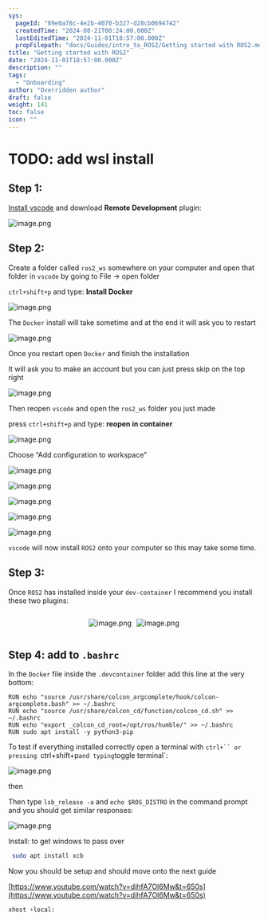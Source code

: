 ```yaml
---
sys:
  pageId: "89e0a78c-4e2b-4070-b327-d28cb0694742"
  createdTime: "2024-08-21T00:24:00.000Z"
  lastEditedTime: "2024-11-01T18:57:00.000Z"
  propFilepath: "docs/Guides/intro_to_ROS2/Getting started with ROS2.md"
title: "Getting started with ROS2"
date: "2024-11-01T18:57:00.000Z"
description: ""
tags:
  - "Onboarding"
author: "Overridden author"
draft: false
weight: 141
toc: false
icon: ""
---
```


# TODO: add wsl install

## Step 1:

[Install vscode](https://code.visualstudio.com/download) and download **Remote Development** plugin:

![image.png](https://prod-files-secure.s3.us-west-2.amazonaws.com/d518164a-d88e-44d1-a4ee-3adb3bd8bce0/efb52993-1881-4a40-b95e-6f020334f022/image.png?X-Amz-Algorithm=AWS4-HMAC-SHA256&X-Amz-Content-Sha256=UNSIGNED-PAYLOAD&X-Amz-Credential=ASIAZI2LB466XD6CPROH%2F20250209%2Fus-west-2%2Fs3%2Faws4_request&X-Amz-Date=20250209T131010Z&X-Amz-Expires=3600&X-Amz-Security-Token=IQoJb3JpZ2luX2VjEIn%2F%2F%2F%2F%2F%2F%2F%2F%2F%2FwEaCXVzLXdlc3QtMiJHMEUCIHJny0D39tauqr9IfYGz8O5O%2Fguttoaff68ez%2Bssy30XAiEAzJ0uzFf4ULnFjxP2x2qunxwezeM3OuyMbwVL0uwri%2FQqiAQIov%2F%2F%2F%2F%2F%2F%2F%2F%2F%2FARAAGgw2Mzc0MjMxODM4MDUiDNHAN7UOpuoGzTzcFCrcA%2Fa0eTfqXAsbTMCCbIkuzoOl48sX63lo%2FtgAIpgJT49YrpsuaCZW8eVwmv75w6wpUK04ynuHJV9HXTVGrQzkdl1HdnJpBhunM6LJKLMGI9QwNwatfyAO%2BGq3Q1jnZncLiY82TuG006GyFPSLb17CQC424Zy6b660GXCo5naw1CxEC%2Br0PD42%2BacwQXdz9AnqMfIUZaTBS368s7RMif37mxhLMSsfK7fsiPV1EESdGAsmGU700MmQV7gqmHES1QsRUmYUmEsFY3YrNvAqpZ%2Fu5vsd%2BgFPd8GCtc18iEuF23C%2Bw%2BV7GHLcjyCzFsUPodo5IYkNTQb24BbeZVGd%2BY894Ly8wJuVIfTO7vp%2B%2FMh2eRHSgNPsp5YWj8ARvwcPgyiN4%2Bo1ev%2Bg5cNe0dU4oZcWUYsR49vdgQuTHYznDpVuIUicLUTY13dAHQTAwwGD620nS7gKleTRkq1GWrEoModgR8Zk6ZbENYpvL%2Bv0myZ0kIZsQNi7VLmcEke0PePjJIogw5gq%2FTvhlIm06Z9FR%2FhNomNbH2ep0LlhVQeCqd0kYuVwp4E2JS3FvtsBQHy%2Fcwtr3COOWl6e%2BXqW75ov65HkQqSM%2FrzmgKdP1eaXFd70XRAvK3gDRHwKL%2BHTnfloMOrjob0GOqUBgpYnQIj8cqOXk9oqKT7HFFJ%2FKI0JfsqfeeobGKn0jpzVYdxdgzRQUj3iQVWaKXQo9RFwp4DujmFow3S3qGE9qXpWmLG%2BkightoQQRdBT9w0Kg4zuHzbeBNsb9ZkxqlBQy7%2FosXtDz2nU7dV1bVM%2B9hpKOmOiJEwxZgspJAyxD7n6ygxf54bqUTI56X8XFz7d08T3Q74N%2FImftrrHxiMQlSZFGY5u&X-Amz-Signature=0ad6962c0d662db374d5752cffdec0fc2f260d96a4cce21ed3d377c7c1d8b514&X-Amz-SignedHeaders=host&x-id=GetObject)

## Step 2:

Create a folder called `ros2_ws` somewhere on your computer and open that folder in `vscode` by going to File → open folder 

`ctrl+shift+p` and type: **Install Docker**

![image.png](https://prod-files-secure.s3.us-west-2.amazonaws.com/d518164a-d88e-44d1-a4ee-3adb3bd8bce0/2269dc0e-1cd5-47ff-bceb-c04ad9b2eab0/image.png?X-Amz-Algorithm=AWS4-HMAC-SHA256&X-Amz-Content-Sha256=UNSIGNED-PAYLOAD&X-Amz-Credential=ASIAZI2LB466XD6CPROH%2F20250209%2Fus-west-2%2Fs3%2Faws4_request&X-Amz-Date=20250209T131010Z&X-Amz-Expires=3600&X-Amz-Security-Token=IQoJb3JpZ2luX2VjEIn%2F%2F%2F%2F%2F%2F%2F%2F%2F%2FwEaCXVzLXdlc3QtMiJHMEUCIHJny0D39tauqr9IfYGz8O5O%2Fguttoaff68ez%2Bssy30XAiEAzJ0uzFf4ULnFjxP2x2qunxwezeM3OuyMbwVL0uwri%2FQqiAQIov%2F%2F%2F%2F%2F%2F%2F%2F%2F%2FARAAGgw2Mzc0MjMxODM4MDUiDNHAN7UOpuoGzTzcFCrcA%2Fa0eTfqXAsbTMCCbIkuzoOl48sX63lo%2FtgAIpgJT49YrpsuaCZW8eVwmv75w6wpUK04ynuHJV9HXTVGrQzkdl1HdnJpBhunM6LJKLMGI9QwNwatfyAO%2BGq3Q1jnZncLiY82TuG006GyFPSLb17CQC424Zy6b660GXCo5naw1CxEC%2Br0PD42%2BacwQXdz9AnqMfIUZaTBS368s7RMif37mxhLMSsfK7fsiPV1EESdGAsmGU700MmQV7gqmHES1QsRUmYUmEsFY3YrNvAqpZ%2Fu5vsd%2BgFPd8GCtc18iEuF23C%2Bw%2BV7GHLcjyCzFsUPodo5IYkNTQb24BbeZVGd%2BY894Ly8wJuVIfTO7vp%2B%2FMh2eRHSgNPsp5YWj8ARvwcPgyiN4%2Bo1ev%2Bg5cNe0dU4oZcWUYsR49vdgQuTHYznDpVuIUicLUTY13dAHQTAwwGD620nS7gKleTRkq1GWrEoModgR8Zk6ZbENYpvL%2Bv0myZ0kIZsQNi7VLmcEke0PePjJIogw5gq%2FTvhlIm06Z9FR%2FhNomNbH2ep0LlhVQeCqd0kYuVwp4E2JS3FvtsBQHy%2Fcwtr3COOWl6e%2BXqW75ov65HkQqSM%2FrzmgKdP1eaXFd70XRAvK3gDRHwKL%2BHTnfloMOrjob0GOqUBgpYnQIj8cqOXk9oqKT7HFFJ%2FKI0JfsqfeeobGKn0jpzVYdxdgzRQUj3iQVWaKXQo9RFwp4DujmFow3S3qGE9qXpWmLG%2BkightoQQRdBT9w0Kg4zuHzbeBNsb9ZkxqlBQy7%2FosXtDz2nU7dV1bVM%2B9hpKOmOiJEwxZgspJAyxD7n6ygxf54bqUTI56X8XFz7d08T3Q74N%2FImftrrHxiMQlSZFGY5u&X-Amz-Signature=419b972f2dc8fe9b6e461738d857e37b189fdcd83bd8835b739eb3332d4df955&X-Amz-SignedHeaders=host&x-id=GetObject)

The `Docker` install will take sometime and at the end it will ask you to restart

![image.png](https://prod-files-secure.s3.us-west-2.amazonaws.com/d518164a-d88e-44d1-a4ee-3adb3bd8bce0/ed233f78-be33-4b1f-b89c-9c346c0e961e/image.png?X-Amz-Algorithm=AWS4-HMAC-SHA256&X-Amz-Content-Sha256=UNSIGNED-PAYLOAD&X-Amz-Credential=ASIAZI2LB466XD6CPROH%2F20250209%2Fus-west-2%2Fs3%2Faws4_request&X-Amz-Date=20250209T131010Z&X-Amz-Expires=3600&X-Amz-Security-Token=IQoJb3JpZ2luX2VjEIn%2F%2F%2F%2F%2F%2F%2F%2F%2F%2FwEaCXVzLXdlc3QtMiJHMEUCIHJny0D39tauqr9IfYGz8O5O%2Fguttoaff68ez%2Bssy30XAiEAzJ0uzFf4ULnFjxP2x2qunxwezeM3OuyMbwVL0uwri%2FQqiAQIov%2F%2F%2F%2F%2F%2F%2F%2F%2F%2FARAAGgw2Mzc0MjMxODM4MDUiDNHAN7UOpuoGzTzcFCrcA%2Fa0eTfqXAsbTMCCbIkuzoOl48sX63lo%2FtgAIpgJT49YrpsuaCZW8eVwmv75w6wpUK04ynuHJV9HXTVGrQzkdl1HdnJpBhunM6LJKLMGI9QwNwatfyAO%2BGq3Q1jnZncLiY82TuG006GyFPSLb17CQC424Zy6b660GXCo5naw1CxEC%2Br0PD42%2BacwQXdz9AnqMfIUZaTBS368s7RMif37mxhLMSsfK7fsiPV1EESdGAsmGU700MmQV7gqmHES1QsRUmYUmEsFY3YrNvAqpZ%2Fu5vsd%2BgFPd8GCtc18iEuF23C%2Bw%2BV7GHLcjyCzFsUPodo5IYkNTQb24BbeZVGd%2BY894Ly8wJuVIfTO7vp%2B%2FMh2eRHSgNPsp5YWj8ARvwcPgyiN4%2Bo1ev%2Bg5cNe0dU4oZcWUYsR49vdgQuTHYznDpVuIUicLUTY13dAHQTAwwGD620nS7gKleTRkq1GWrEoModgR8Zk6ZbENYpvL%2Bv0myZ0kIZsQNi7VLmcEke0PePjJIogw5gq%2FTvhlIm06Z9FR%2FhNomNbH2ep0LlhVQeCqd0kYuVwp4E2JS3FvtsBQHy%2Fcwtr3COOWl6e%2BXqW75ov65HkQqSM%2FrzmgKdP1eaXFd70XRAvK3gDRHwKL%2BHTnfloMOrjob0GOqUBgpYnQIj8cqOXk9oqKT7HFFJ%2FKI0JfsqfeeobGKn0jpzVYdxdgzRQUj3iQVWaKXQo9RFwp4DujmFow3S3qGE9qXpWmLG%2BkightoQQRdBT9w0Kg4zuHzbeBNsb9ZkxqlBQy7%2FosXtDz2nU7dV1bVM%2B9hpKOmOiJEwxZgspJAyxD7n6ygxf54bqUTI56X8XFz7d08T3Q74N%2FImftrrHxiMQlSZFGY5u&X-Amz-Signature=e5bd658471a923e950e858cf8f7a39230e11ba83266d67174c3bdff2277607e9&X-Amz-SignedHeaders=host&x-id=GetObject)

Once you restart open `Docker` and finish the installation

It will ask you to make an account but you can just press skip on the top right

![image.png](https://prod-files-secure.s3.us-west-2.amazonaws.com/d518164a-d88e-44d1-a4ee-3adb3bd8bce0/21010ad9-1659-4fd9-9f59-9932a09b2a3d/image.png?X-Amz-Algorithm=AWS4-HMAC-SHA256&X-Amz-Content-Sha256=UNSIGNED-PAYLOAD&X-Amz-Credential=ASIAZI2LB466XD6CPROH%2F20250209%2Fus-west-2%2Fs3%2Faws4_request&X-Amz-Date=20250209T131010Z&X-Amz-Expires=3600&X-Amz-Security-Token=IQoJb3JpZ2luX2VjEIn%2F%2F%2F%2F%2F%2F%2F%2F%2F%2FwEaCXVzLXdlc3QtMiJHMEUCIHJny0D39tauqr9IfYGz8O5O%2Fguttoaff68ez%2Bssy30XAiEAzJ0uzFf4ULnFjxP2x2qunxwezeM3OuyMbwVL0uwri%2FQqiAQIov%2F%2F%2F%2F%2F%2F%2F%2F%2F%2FARAAGgw2Mzc0MjMxODM4MDUiDNHAN7UOpuoGzTzcFCrcA%2Fa0eTfqXAsbTMCCbIkuzoOl48sX63lo%2FtgAIpgJT49YrpsuaCZW8eVwmv75w6wpUK04ynuHJV9HXTVGrQzkdl1HdnJpBhunM6LJKLMGI9QwNwatfyAO%2BGq3Q1jnZncLiY82TuG006GyFPSLb17CQC424Zy6b660GXCo5naw1CxEC%2Br0PD42%2BacwQXdz9AnqMfIUZaTBS368s7RMif37mxhLMSsfK7fsiPV1EESdGAsmGU700MmQV7gqmHES1QsRUmYUmEsFY3YrNvAqpZ%2Fu5vsd%2BgFPd8GCtc18iEuF23C%2Bw%2BV7GHLcjyCzFsUPodo5IYkNTQb24BbeZVGd%2BY894Ly8wJuVIfTO7vp%2B%2FMh2eRHSgNPsp5YWj8ARvwcPgyiN4%2Bo1ev%2Bg5cNe0dU4oZcWUYsR49vdgQuTHYznDpVuIUicLUTY13dAHQTAwwGD620nS7gKleTRkq1GWrEoModgR8Zk6ZbENYpvL%2Bv0myZ0kIZsQNi7VLmcEke0PePjJIogw5gq%2FTvhlIm06Z9FR%2FhNomNbH2ep0LlhVQeCqd0kYuVwp4E2JS3FvtsBQHy%2Fcwtr3COOWl6e%2BXqW75ov65HkQqSM%2FrzmgKdP1eaXFd70XRAvK3gDRHwKL%2BHTnfloMOrjob0GOqUBgpYnQIj8cqOXk9oqKT7HFFJ%2FKI0JfsqfeeobGKn0jpzVYdxdgzRQUj3iQVWaKXQo9RFwp4DujmFow3S3qGE9qXpWmLG%2BkightoQQRdBT9w0Kg4zuHzbeBNsb9ZkxqlBQy7%2FosXtDz2nU7dV1bVM%2B9hpKOmOiJEwxZgspJAyxD7n6ygxf54bqUTI56X8XFz7d08T3Q74N%2FImftrrHxiMQlSZFGY5u&X-Amz-Signature=3bbc6e5f9b9109758a9653c5b27a28a8b9308484f0b407cb538070e95c191787&X-Amz-SignedHeaders=host&x-id=GetObject)

Then reopen `vscode` and open the `ros2_ws` folder you just made

press `ctrl+shift+p` and type: **reopen in container**

![image.png](https://prod-files-secure.s3.us-west-2.amazonaws.com/d518164a-d88e-44d1-a4ee-3adb3bd8bce0/4e93b8c2-41ad-488c-8095-c74205196118/image.png?X-Amz-Algorithm=AWS4-HMAC-SHA256&X-Amz-Content-Sha256=UNSIGNED-PAYLOAD&X-Amz-Credential=ASIAZI2LB466XD6CPROH%2F20250209%2Fus-west-2%2Fs3%2Faws4_request&X-Amz-Date=20250209T131010Z&X-Amz-Expires=3600&X-Amz-Security-Token=IQoJb3JpZ2luX2VjEIn%2F%2F%2F%2F%2F%2F%2F%2F%2F%2FwEaCXVzLXdlc3QtMiJHMEUCIHJny0D39tauqr9IfYGz8O5O%2Fguttoaff68ez%2Bssy30XAiEAzJ0uzFf4ULnFjxP2x2qunxwezeM3OuyMbwVL0uwri%2FQqiAQIov%2F%2F%2F%2F%2F%2F%2F%2F%2F%2FARAAGgw2Mzc0MjMxODM4MDUiDNHAN7UOpuoGzTzcFCrcA%2Fa0eTfqXAsbTMCCbIkuzoOl48sX63lo%2FtgAIpgJT49YrpsuaCZW8eVwmv75w6wpUK04ynuHJV9HXTVGrQzkdl1HdnJpBhunM6LJKLMGI9QwNwatfyAO%2BGq3Q1jnZncLiY82TuG006GyFPSLb17CQC424Zy6b660GXCo5naw1CxEC%2Br0PD42%2BacwQXdz9AnqMfIUZaTBS368s7RMif37mxhLMSsfK7fsiPV1EESdGAsmGU700MmQV7gqmHES1QsRUmYUmEsFY3YrNvAqpZ%2Fu5vsd%2BgFPd8GCtc18iEuF23C%2Bw%2BV7GHLcjyCzFsUPodo5IYkNTQb24BbeZVGd%2BY894Ly8wJuVIfTO7vp%2B%2FMh2eRHSgNPsp5YWj8ARvwcPgyiN4%2Bo1ev%2Bg5cNe0dU4oZcWUYsR49vdgQuTHYznDpVuIUicLUTY13dAHQTAwwGD620nS7gKleTRkq1GWrEoModgR8Zk6ZbENYpvL%2Bv0myZ0kIZsQNi7VLmcEke0PePjJIogw5gq%2FTvhlIm06Z9FR%2FhNomNbH2ep0LlhVQeCqd0kYuVwp4E2JS3FvtsBQHy%2Fcwtr3COOWl6e%2BXqW75ov65HkQqSM%2FrzmgKdP1eaXFd70XRAvK3gDRHwKL%2BHTnfloMOrjob0GOqUBgpYnQIj8cqOXk9oqKT7HFFJ%2FKI0JfsqfeeobGKn0jpzVYdxdgzRQUj3iQVWaKXQo9RFwp4DujmFow3S3qGE9qXpWmLG%2BkightoQQRdBT9w0Kg4zuHzbeBNsb9ZkxqlBQy7%2FosXtDz2nU7dV1bVM%2B9hpKOmOiJEwxZgspJAyxD7n6ygxf54bqUTI56X8XFz7d08T3Q74N%2FImftrrHxiMQlSZFGY5u&X-Amz-Signature=00dcc3260e551a01c0bd6fda16dc0313e63e36f5cfa8d36d923cbb0e136b12cf&X-Amz-SignedHeaders=host&x-id=GetObject)

Choose “Add configuration to workspace”

![image.png](https://prod-files-secure.s3.us-west-2.amazonaws.com/d518164a-d88e-44d1-a4ee-3adb3bd8bce0/9560b282-5060-4989-ba37-97e7b2c22476/image.png?X-Amz-Algorithm=AWS4-HMAC-SHA256&X-Amz-Content-Sha256=UNSIGNED-PAYLOAD&X-Amz-Credential=ASIAZI2LB466XD6CPROH%2F20250209%2Fus-west-2%2Fs3%2Faws4_request&X-Amz-Date=20250209T131010Z&X-Amz-Expires=3600&X-Amz-Security-Token=IQoJb3JpZ2luX2VjEIn%2F%2F%2F%2F%2F%2F%2F%2F%2F%2FwEaCXVzLXdlc3QtMiJHMEUCIHJny0D39tauqr9IfYGz8O5O%2Fguttoaff68ez%2Bssy30XAiEAzJ0uzFf4ULnFjxP2x2qunxwezeM3OuyMbwVL0uwri%2FQqiAQIov%2F%2F%2F%2F%2F%2F%2F%2F%2F%2FARAAGgw2Mzc0MjMxODM4MDUiDNHAN7UOpuoGzTzcFCrcA%2Fa0eTfqXAsbTMCCbIkuzoOl48sX63lo%2FtgAIpgJT49YrpsuaCZW8eVwmv75w6wpUK04ynuHJV9HXTVGrQzkdl1HdnJpBhunM6LJKLMGI9QwNwatfyAO%2BGq3Q1jnZncLiY82TuG006GyFPSLb17CQC424Zy6b660GXCo5naw1CxEC%2Br0PD42%2BacwQXdz9AnqMfIUZaTBS368s7RMif37mxhLMSsfK7fsiPV1EESdGAsmGU700MmQV7gqmHES1QsRUmYUmEsFY3YrNvAqpZ%2Fu5vsd%2BgFPd8GCtc18iEuF23C%2Bw%2BV7GHLcjyCzFsUPodo5IYkNTQb24BbeZVGd%2BY894Ly8wJuVIfTO7vp%2B%2FMh2eRHSgNPsp5YWj8ARvwcPgyiN4%2Bo1ev%2Bg5cNe0dU4oZcWUYsR49vdgQuTHYznDpVuIUicLUTY13dAHQTAwwGD620nS7gKleTRkq1GWrEoModgR8Zk6ZbENYpvL%2Bv0myZ0kIZsQNi7VLmcEke0PePjJIogw5gq%2FTvhlIm06Z9FR%2FhNomNbH2ep0LlhVQeCqd0kYuVwp4E2JS3FvtsBQHy%2Fcwtr3COOWl6e%2BXqW75ov65HkQqSM%2FrzmgKdP1eaXFd70XRAvK3gDRHwKL%2BHTnfloMOrjob0GOqUBgpYnQIj8cqOXk9oqKT7HFFJ%2FKI0JfsqfeeobGKn0jpzVYdxdgzRQUj3iQVWaKXQo9RFwp4DujmFow3S3qGE9qXpWmLG%2BkightoQQRdBT9w0Kg4zuHzbeBNsb9ZkxqlBQy7%2FosXtDz2nU7dV1bVM%2B9hpKOmOiJEwxZgspJAyxD7n6ygxf54bqUTI56X8XFz7d08T3Q74N%2FImftrrHxiMQlSZFGY5u&X-Amz-Signature=6b33b374013450c4e3b871e315eae3a8d8f75b6523830aaacb70d499055ce2d2&X-Amz-SignedHeaders=host&x-id=GetObject)

![image.png](https://prod-files-secure.s3.us-west-2.amazonaws.com/d518164a-d88e-44d1-a4ee-3adb3bd8bce0/2ee63f81-886b-48e8-a553-dc6e5eac99e4/image.png?X-Amz-Algorithm=AWS4-HMAC-SHA256&X-Amz-Content-Sha256=UNSIGNED-PAYLOAD&X-Amz-Credential=ASIAZI2LB466XD6CPROH%2F20250209%2Fus-west-2%2Fs3%2Faws4_request&X-Amz-Date=20250209T131010Z&X-Amz-Expires=3600&X-Amz-Security-Token=IQoJb3JpZ2luX2VjEIn%2F%2F%2F%2F%2F%2F%2F%2F%2F%2FwEaCXVzLXdlc3QtMiJHMEUCIHJny0D39tauqr9IfYGz8O5O%2Fguttoaff68ez%2Bssy30XAiEAzJ0uzFf4ULnFjxP2x2qunxwezeM3OuyMbwVL0uwri%2FQqiAQIov%2F%2F%2F%2F%2F%2F%2F%2F%2F%2FARAAGgw2Mzc0MjMxODM4MDUiDNHAN7UOpuoGzTzcFCrcA%2Fa0eTfqXAsbTMCCbIkuzoOl48sX63lo%2FtgAIpgJT49YrpsuaCZW8eVwmv75w6wpUK04ynuHJV9HXTVGrQzkdl1HdnJpBhunM6LJKLMGI9QwNwatfyAO%2BGq3Q1jnZncLiY82TuG006GyFPSLb17CQC424Zy6b660GXCo5naw1CxEC%2Br0PD42%2BacwQXdz9AnqMfIUZaTBS368s7RMif37mxhLMSsfK7fsiPV1EESdGAsmGU700MmQV7gqmHES1QsRUmYUmEsFY3YrNvAqpZ%2Fu5vsd%2BgFPd8GCtc18iEuF23C%2Bw%2BV7GHLcjyCzFsUPodo5IYkNTQb24BbeZVGd%2BY894Ly8wJuVIfTO7vp%2B%2FMh2eRHSgNPsp5YWj8ARvwcPgyiN4%2Bo1ev%2Bg5cNe0dU4oZcWUYsR49vdgQuTHYznDpVuIUicLUTY13dAHQTAwwGD620nS7gKleTRkq1GWrEoModgR8Zk6ZbENYpvL%2Bv0myZ0kIZsQNi7VLmcEke0PePjJIogw5gq%2FTvhlIm06Z9FR%2FhNomNbH2ep0LlhVQeCqd0kYuVwp4E2JS3FvtsBQHy%2Fcwtr3COOWl6e%2BXqW75ov65HkQqSM%2FrzmgKdP1eaXFd70XRAvK3gDRHwKL%2BHTnfloMOrjob0GOqUBgpYnQIj8cqOXk9oqKT7HFFJ%2FKI0JfsqfeeobGKn0jpzVYdxdgzRQUj3iQVWaKXQo9RFwp4DujmFow3S3qGE9qXpWmLG%2BkightoQQRdBT9w0Kg4zuHzbeBNsb9ZkxqlBQy7%2FosXtDz2nU7dV1bVM%2B9hpKOmOiJEwxZgspJAyxD7n6ygxf54bqUTI56X8XFz7d08T3Q74N%2FImftrrHxiMQlSZFGY5u&X-Amz-Signature=a2eb3845a24f16621cfcccca07e59ca0ad09c3f524e09ee6d2402af1dafd0171&X-Amz-SignedHeaders=host&x-id=GetObject)

![image.png](https://prod-files-secure.s3.us-west-2.amazonaws.com/d518164a-d88e-44d1-a4ee-3adb3bd8bce0/ae1580b2-b048-407e-aed9-b584224a7a04/image.png?X-Amz-Algorithm=AWS4-HMAC-SHA256&X-Amz-Content-Sha256=UNSIGNED-PAYLOAD&X-Amz-Credential=ASIAZI2LB466XD6CPROH%2F20250209%2Fus-west-2%2Fs3%2Faws4_request&X-Amz-Date=20250209T131010Z&X-Amz-Expires=3600&X-Amz-Security-Token=IQoJb3JpZ2luX2VjEIn%2F%2F%2F%2F%2F%2F%2F%2F%2F%2FwEaCXVzLXdlc3QtMiJHMEUCIHJny0D39tauqr9IfYGz8O5O%2Fguttoaff68ez%2Bssy30XAiEAzJ0uzFf4ULnFjxP2x2qunxwezeM3OuyMbwVL0uwri%2FQqiAQIov%2F%2F%2F%2F%2F%2F%2F%2F%2F%2FARAAGgw2Mzc0MjMxODM4MDUiDNHAN7UOpuoGzTzcFCrcA%2Fa0eTfqXAsbTMCCbIkuzoOl48sX63lo%2FtgAIpgJT49YrpsuaCZW8eVwmv75w6wpUK04ynuHJV9HXTVGrQzkdl1HdnJpBhunM6LJKLMGI9QwNwatfyAO%2BGq3Q1jnZncLiY82TuG006GyFPSLb17CQC424Zy6b660GXCo5naw1CxEC%2Br0PD42%2BacwQXdz9AnqMfIUZaTBS368s7RMif37mxhLMSsfK7fsiPV1EESdGAsmGU700MmQV7gqmHES1QsRUmYUmEsFY3YrNvAqpZ%2Fu5vsd%2BgFPd8GCtc18iEuF23C%2Bw%2BV7GHLcjyCzFsUPodo5IYkNTQb24BbeZVGd%2BY894Ly8wJuVIfTO7vp%2B%2FMh2eRHSgNPsp5YWj8ARvwcPgyiN4%2Bo1ev%2Bg5cNe0dU4oZcWUYsR49vdgQuTHYznDpVuIUicLUTY13dAHQTAwwGD620nS7gKleTRkq1GWrEoModgR8Zk6ZbENYpvL%2Bv0myZ0kIZsQNi7VLmcEke0PePjJIogw5gq%2FTvhlIm06Z9FR%2FhNomNbH2ep0LlhVQeCqd0kYuVwp4E2JS3FvtsBQHy%2Fcwtr3COOWl6e%2BXqW75ov65HkQqSM%2FrzmgKdP1eaXFd70XRAvK3gDRHwKL%2BHTnfloMOrjob0GOqUBgpYnQIj8cqOXk9oqKT7HFFJ%2FKI0JfsqfeeobGKn0jpzVYdxdgzRQUj3iQVWaKXQo9RFwp4DujmFow3S3qGE9qXpWmLG%2BkightoQQRdBT9w0Kg4zuHzbeBNsb9ZkxqlBQy7%2FosXtDz2nU7dV1bVM%2B9hpKOmOiJEwxZgspJAyxD7n6ygxf54bqUTI56X8XFz7d08T3Q74N%2FImftrrHxiMQlSZFGY5u&X-Amz-Signature=cc6e7f8efc1f345b795095977e77b5274ba5bf8e1f187d1cd6c5ac73f00167a3&X-Amz-SignedHeaders=host&x-id=GetObject)

![image.png](https://prod-files-secure.s3.us-west-2.amazonaws.com/d518164a-d88e-44d1-a4ee-3adb3bd8bce0/53255b28-f75e-430f-b9e3-c0ac8577e42b/image.png?X-Amz-Algorithm=AWS4-HMAC-SHA256&X-Amz-Content-Sha256=UNSIGNED-PAYLOAD&X-Amz-Credential=ASIAZI2LB466XD6CPROH%2F20250209%2Fus-west-2%2Fs3%2Faws4_request&X-Amz-Date=20250209T131010Z&X-Amz-Expires=3600&X-Amz-Security-Token=IQoJb3JpZ2luX2VjEIn%2F%2F%2F%2F%2F%2F%2F%2F%2F%2FwEaCXVzLXdlc3QtMiJHMEUCIHJny0D39tauqr9IfYGz8O5O%2Fguttoaff68ez%2Bssy30XAiEAzJ0uzFf4ULnFjxP2x2qunxwezeM3OuyMbwVL0uwri%2FQqiAQIov%2F%2F%2F%2F%2F%2F%2F%2F%2F%2FARAAGgw2Mzc0MjMxODM4MDUiDNHAN7UOpuoGzTzcFCrcA%2Fa0eTfqXAsbTMCCbIkuzoOl48sX63lo%2FtgAIpgJT49YrpsuaCZW8eVwmv75w6wpUK04ynuHJV9HXTVGrQzkdl1HdnJpBhunM6LJKLMGI9QwNwatfyAO%2BGq3Q1jnZncLiY82TuG006GyFPSLb17CQC424Zy6b660GXCo5naw1CxEC%2Br0PD42%2BacwQXdz9AnqMfIUZaTBS368s7RMif37mxhLMSsfK7fsiPV1EESdGAsmGU700MmQV7gqmHES1QsRUmYUmEsFY3YrNvAqpZ%2Fu5vsd%2BgFPd8GCtc18iEuF23C%2Bw%2BV7GHLcjyCzFsUPodo5IYkNTQb24BbeZVGd%2BY894Ly8wJuVIfTO7vp%2B%2FMh2eRHSgNPsp5YWj8ARvwcPgyiN4%2Bo1ev%2Bg5cNe0dU4oZcWUYsR49vdgQuTHYznDpVuIUicLUTY13dAHQTAwwGD620nS7gKleTRkq1GWrEoModgR8Zk6ZbENYpvL%2Bv0myZ0kIZsQNi7VLmcEke0PePjJIogw5gq%2FTvhlIm06Z9FR%2FhNomNbH2ep0LlhVQeCqd0kYuVwp4E2JS3FvtsBQHy%2Fcwtr3COOWl6e%2BXqW75ov65HkQqSM%2FrzmgKdP1eaXFd70XRAvK3gDRHwKL%2BHTnfloMOrjob0GOqUBgpYnQIj8cqOXk9oqKT7HFFJ%2FKI0JfsqfeeobGKn0jpzVYdxdgzRQUj3iQVWaKXQo9RFwp4DujmFow3S3qGE9qXpWmLG%2BkightoQQRdBT9w0Kg4zuHzbeBNsb9ZkxqlBQy7%2FosXtDz2nU7dV1bVM%2B9hpKOmOiJEwxZgspJAyxD7n6ygxf54bqUTI56X8XFz7d08T3Q74N%2FImftrrHxiMQlSZFGY5u&X-Amz-Signature=a50f0f86507708de987449da9186e8952b322455c97d0ebc33c2549e47357521&X-Amz-SignedHeaders=host&x-id=GetObject)

![image.png](https://prod-files-secure.s3.us-west-2.amazonaws.com/d518164a-d88e-44d1-a4ee-3adb3bd8bce0/7c562767-5af9-4ffb-97d1-327bcdf4ee00/image.png?X-Amz-Algorithm=AWS4-HMAC-SHA256&X-Amz-Content-Sha256=UNSIGNED-PAYLOAD&X-Amz-Credential=ASIAZI2LB466XD6CPROH%2F20250209%2Fus-west-2%2Fs3%2Faws4_request&X-Amz-Date=20250209T131010Z&X-Amz-Expires=3600&X-Amz-Security-Token=IQoJb3JpZ2luX2VjEIn%2F%2F%2F%2F%2F%2F%2F%2F%2F%2FwEaCXVzLXdlc3QtMiJHMEUCIHJny0D39tauqr9IfYGz8O5O%2Fguttoaff68ez%2Bssy30XAiEAzJ0uzFf4ULnFjxP2x2qunxwezeM3OuyMbwVL0uwri%2FQqiAQIov%2F%2F%2F%2F%2F%2F%2F%2F%2F%2FARAAGgw2Mzc0MjMxODM4MDUiDNHAN7UOpuoGzTzcFCrcA%2Fa0eTfqXAsbTMCCbIkuzoOl48sX63lo%2FtgAIpgJT49YrpsuaCZW8eVwmv75w6wpUK04ynuHJV9HXTVGrQzkdl1HdnJpBhunM6LJKLMGI9QwNwatfyAO%2BGq3Q1jnZncLiY82TuG006GyFPSLb17CQC424Zy6b660GXCo5naw1CxEC%2Br0PD42%2BacwQXdz9AnqMfIUZaTBS368s7RMif37mxhLMSsfK7fsiPV1EESdGAsmGU700MmQV7gqmHES1QsRUmYUmEsFY3YrNvAqpZ%2Fu5vsd%2BgFPd8GCtc18iEuF23C%2Bw%2BV7GHLcjyCzFsUPodo5IYkNTQb24BbeZVGd%2BY894Ly8wJuVIfTO7vp%2B%2FMh2eRHSgNPsp5YWj8ARvwcPgyiN4%2Bo1ev%2Bg5cNe0dU4oZcWUYsR49vdgQuTHYznDpVuIUicLUTY13dAHQTAwwGD620nS7gKleTRkq1GWrEoModgR8Zk6ZbENYpvL%2Bv0myZ0kIZsQNi7VLmcEke0PePjJIogw5gq%2FTvhlIm06Z9FR%2FhNomNbH2ep0LlhVQeCqd0kYuVwp4E2JS3FvtsBQHy%2Fcwtr3COOWl6e%2BXqW75ov65HkQqSM%2FrzmgKdP1eaXFd70XRAvK3gDRHwKL%2BHTnfloMOrjob0GOqUBgpYnQIj8cqOXk9oqKT7HFFJ%2FKI0JfsqfeeobGKn0jpzVYdxdgzRQUj3iQVWaKXQo9RFwp4DujmFow3S3qGE9qXpWmLG%2BkightoQQRdBT9w0Kg4zuHzbeBNsb9ZkxqlBQy7%2FosXtDz2nU7dV1bVM%2B9hpKOmOiJEwxZgspJAyxD7n6ygxf54bqUTI56X8XFz7d08T3Q74N%2FImftrrHxiMQlSZFGY5u&X-Amz-Signature=5bb9f7a211cb9a8450b2add5fead24d586204cb7040d6ca31d37e14db797bb1f&X-Amz-SignedHeaders=host&x-id=GetObject)

`vscode` will now install `ROS2` onto your computer so this may take some time.

## Step 3:

Once `ROS2` has installed inside your `dev-container` I recommend you install these two plugins:

<div style="display: flex;flex-direction: row; column-gap:10px; max-width: 630px;justify-content: center;">
<div>

![image.png](https://prod-files-secure.s3.us-west-2.amazonaws.com/d518164a-d88e-44d1-a4ee-3adb3bd8bce0/3fc3d550-5a54-4ba1-ba6b-faa01cdb7369/image.png?X-Amz-Algorithm=AWS4-HMAC-SHA256&X-Amz-Content-Sha256=UNSIGNED-PAYLOAD&X-Amz-Credential=ASIAZI2LB466XLC3Z4VQ%2F20250209%2Fus-west-2%2Fs3%2Faws4_request&X-Amz-Date=20250209T131012Z&X-Amz-Expires=3600&X-Amz-Security-Token=IQoJb3JpZ2luX2VjEIn%2F%2F%2F%2F%2F%2F%2F%2F%2F%2FwEaCXVzLXdlc3QtMiJGMEQCIHA3uxGHJSnTqOZW5t6p%2FhtJpqo0%2BP2p1RXGgsK0hc2XAiAoC8cC%2Blq67Exh31W%2F5MPRA%2F%2FJqf1BIaUirMq6v%2By0cyqIBAii%2F%2F%2F%2F%2F%2F%2F%2F%2F%2F8BEAAaDDYzNzQyMzE4MzgwNSIMIuUlqlX05XK2ZKrFKtwDPwnFW65fuH2lXTbqK5YdJVHxHcNh0NW%2FN%2BJoSPXoAtIxKp%2F%2BS%2BG5mDjoKPpKdxjvb%2FxEK912giVAGFh7X2t4U9vXyz5QcBCOcEkTXgcVf2%2BWtM8zzLUvMP54bQxGlPV0QDOQTX5dISIsf0Qo%2FzM6cMgEpM1we9kTuxeFLFIPPgSBsDHWhErEyuHm%2FWmjOG6EIMNPyEJj9wLZ%2B37KquD5DsuwDJ%2BveAOLN93ubYrvtonRafShxNY4BJHQvCH2niev4q93EWvxmb%2B9W0zvpDKyiqWNYxtTRIaRAwE2hL%2FOnLakuIY%2FsIaM%2BQ1Gfh5sE7kjp8h38woxmCUOHPaU6NPCikg1WloP1ZPe1p0nD91pTp3H6E87sTyGW1xQoPIv%2FZ5D6C1hg8O0nVonh1RJLERPtvDrrMuoniMCak8O8Oz0fs%2B9xN5vuB2YFYtU00D6%2BXMfJO7H7q3sm9GH0wzADRpRu0zk%2FVuuOwDLMw%2FmRfhaVLuTKUrqAP84kSJEvKydmpI870Go3nRNcw8vqWSKC%2BGv5t%2BerOjpjXuUJqxB2i8170t9CMwAjDJMs7SAz2YjVucUr3kXLZ7jcQdgPGFWszzTINMB9AJunoUwObRgRW7pTj%2BTNPbDK7Dd8vgdnz8w6OOhvQY6pgEszy4Fc42M0iWLvY4m2tsGWI8cpbn87YOB7tUMv18uaFcRFdnlEmTHdVslVvI9cbmtGKjrzs1YaoJ0xk2GwV%2Bwa09Sl5JXMQhpR7M04lDOIygCsYZc6L2ylbuOMNDOwjZsrlqp3lhSZRMps3XGhxjzkRNLDBvVX9hbqVp676WcJ04VBCbOOoEbHMNTGF76VHtSW1ecZnYvhVmaWi%2B7mFr9PySvtUh2&X-Amz-Signature=3d352bed1b82a2c526f6b3da6b391c13723f502894216c1243c9e898c57fb8bd&X-Amz-SignedHeaders=host&x-id=GetObject)

</div>
<div>

![image.png](https://prod-files-secure.s3.us-west-2.amazonaws.com/d518164a-d88e-44d1-a4ee-3adb3bd8bce0/d994cc66-13c2-4093-a5a3-f84cf4601a82/image.png?X-Amz-Algorithm=AWS4-HMAC-SHA256&X-Amz-Content-Sha256=UNSIGNED-PAYLOAD&X-Amz-Credential=ASIAZI2LB466T3HHXUOC%2F20250209%2Fus-west-2%2Fs3%2Faws4_request&X-Amz-Date=20250209T131012Z&X-Amz-Expires=3600&X-Amz-Security-Token=IQoJb3JpZ2luX2VjEIn%2F%2F%2F%2F%2F%2F%2F%2F%2F%2FwEaCXVzLXdlc3QtMiJGMEQCIH3C5v1syjwJN601q4gp5U5g4fjfSr%2Bf9cs0%2FR6QWC8jAiBeWYimCEm7ixJvCTkQVzG1m5w13vytbO43oQzVM%2B8jMSqIBAii%2F%2F%2F%2F%2F%2F%2F%2F%2F%2F8BEAAaDDYzNzQyMzE4MzgwNSIM6XwgIGY3WP%2BW7fkYKtwDfz%2FoMwwR9MYhsv6zEOwqrxhEMIYdcSGrI5FB%2FNfTVB7PnDF4BRdFEDPsVlJ32zavf4MJ0%2FtMkPt0g%2BYBxQ7wjc%2FaSmqER%2FrIw2DU1mSVT7zL3Jy1k%2BcIc6edSkeNA4nxp2IUBrAV%2FIjnBp0k65DLh2%2F7wpVcyR3ug1nh3oSQPjMSEEcPDiyfqX1%2F3zsYcu5ggmLzQFNrMChNoLOt1qTbpxI3yrzM24TpNfQXmk9M%2F4mDJYPQR2x415vJA6IwvyoefQ7vBziWUi6FZRWmE7pgZIhL1JSXpMAt6qKBfYP1xZsfW7bt6SwH%2F35EwVb21BVLuGa3iukhU0MS1iXNx8JFypjRiWEk6g%2BXAJo%2F9EhZKjrKLwGSrHLkoRAVhMLx5Vdv7jwlvUxfLPcHS%2FsPYAtMjbFypDbKNqKqHTJKC6HprlH6%2F%2Bb6EBhBAwZTlBcMiPiexVCotrG4n7I8HIJqpIafi5M0S9HZlR1pO%2FpeO5lz5UvrhQvOgk8NDJ8iDIW6AbNnFgMo8HpUuRgV9Hx3uZVacZBTFnAvu%2Bi29Y68jI4WBP0Jvh6Q86kAoerHVHGCMe9uBQ0yG296pdXfHk%2F7%2FMaspHCZfFW0ewD5zF0obR%2FauW9Ska169JcASp1RjAAw5OOhvQY6pgGhfDZOJGc2QxjEkiZPTQ375DzB2JRE0BH9i%2BFCvBuCCpf7r%2BYjXrRO5Ea65Bt9MBJRO0KQrx44Cb9ldgz7OQZ7tlaI21S9JwJeoVAoutwKL8obmcrP80SRb5ghqiSON%2FjK5f7ym0UJWdsFpW%2BqZcfnaVG8B0Pgal24eGRl6raljy6ufHyhW9xsyH5CDxthHWooUpKNpqrbffwySi7Lyjfqcp92lIjm&X-Amz-Signature=b975611d3a62f552367be8946925ddf4fe75c285f01e1556292eeb5edbf83d31&X-Amz-SignedHeaders=host&x-id=GetObject)

</div>
</div>

## Step 4: add to `.bashrc`

In the `Docker` file inside the `.devcontainer` folder add this line at the very bottom: 

```docker
RUN echo "source /usr/share/colcon_argcomplete/hook/colcon-argcomplete.bash" >> ~/.bashrc
RUN echo "source /usr/share/colcon_cd/function/colcon_cd.sh" >> ~/.bashrc
RUN echo "export _colcon_cd_root=/opt/ros/humble/" >> ~/.bashrc
RUN sudo apt install -y python3-pip 
```

To test if everything installed correctly open a terminal with `ctrl+`` or pressing `ctrl+shift+p` and typing `toggle terminal`:

![image.png](https://prod-files-secure.s3.us-west-2.amazonaws.com/d518164a-d88e-44d1-a4ee-3adb3bd8bce0/6a4943d8-b04e-4c02-9a58-775f3384d1a5/image.png?X-Amz-Algorithm=AWS4-HMAC-SHA256&X-Amz-Content-Sha256=UNSIGNED-PAYLOAD&X-Amz-Credential=ASIAZI2LB466XD6CPROH%2F20250209%2Fus-west-2%2Fs3%2Faws4_request&X-Amz-Date=20250209T131010Z&X-Amz-Expires=3600&X-Amz-Security-Token=IQoJb3JpZ2luX2VjEIn%2F%2F%2F%2F%2F%2F%2F%2F%2F%2FwEaCXVzLXdlc3QtMiJHMEUCIHJny0D39tauqr9IfYGz8O5O%2Fguttoaff68ez%2Bssy30XAiEAzJ0uzFf4ULnFjxP2x2qunxwezeM3OuyMbwVL0uwri%2FQqiAQIov%2F%2F%2F%2F%2F%2F%2F%2F%2F%2FARAAGgw2Mzc0MjMxODM4MDUiDNHAN7UOpuoGzTzcFCrcA%2Fa0eTfqXAsbTMCCbIkuzoOl48sX63lo%2FtgAIpgJT49YrpsuaCZW8eVwmv75w6wpUK04ynuHJV9HXTVGrQzkdl1HdnJpBhunM6LJKLMGI9QwNwatfyAO%2BGq3Q1jnZncLiY82TuG006GyFPSLb17CQC424Zy6b660GXCo5naw1CxEC%2Br0PD42%2BacwQXdz9AnqMfIUZaTBS368s7RMif37mxhLMSsfK7fsiPV1EESdGAsmGU700MmQV7gqmHES1QsRUmYUmEsFY3YrNvAqpZ%2Fu5vsd%2BgFPd8GCtc18iEuF23C%2Bw%2BV7GHLcjyCzFsUPodo5IYkNTQb24BbeZVGd%2BY894Ly8wJuVIfTO7vp%2B%2FMh2eRHSgNPsp5YWj8ARvwcPgyiN4%2Bo1ev%2Bg5cNe0dU4oZcWUYsR49vdgQuTHYznDpVuIUicLUTY13dAHQTAwwGD620nS7gKleTRkq1GWrEoModgR8Zk6ZbENYpvL%2Bv0myZ0kIZsQNi7VLmcEke0PePjJIogw5gq%2FTvhlIm06Z9FR%2FhNomNbH2ep0LlhVQeCqd0kYuVwp4E2JS3FvtsBQHy%2Fcwtr3COOWl6e%2BXqW75ov65HkQqSM%2FrzmgKdP1eaXFd70XRAvK3gDRHwKL%2BHTnfloMOrjob0GOqUBgpYnQIj8cqOXk9oqKT7HFFJ%2FKI0JfsqfeeobGKn0jpzVYdxdgzRQUj3iQVWaKXQo9RFwp4DujmFow3S3qGE9qXpWmLG%2BkightoQQRdBT9w0Kg4zuHzbeBNsb9ZkxqlBQy7%2FosXtDz2nU7dV1bVM%2B9hpKOmOiJEwxZgspJAyxD7n6ygxf54bqUTI56X8XFz7d08T3Q74N%2FImftrrHxiMQlSZFGY5u&X-Amz-Signature=e1d1024f8fc2b181c6c71904adfb6815a2c98c0fd9aa2246b653e45f0ef46091&X-Amz-SignedHeaders=host&x-id=GetObject)

then 

Then type `lsb_release -a` and `echo $ROS_DISTRO` in the command prompt and you should get similar responses:

![image.png](https://prod-files-secure.s3.us-west-2.amazonaws.com/d518164a-d88e-44d1-a4ee-3adb3bd8bce0/3e635dec-a805-4e85-8b9e-d000e5b71a4e/image.png?X-Amz-Algorithm=AWS4-HMAC-SHA256&X-Amz-Content-Sha256=UNSIGNED-PAYLOAD&X-Amz-Credential=ASIAZI2LB466XD6CPROH%2F20250209%2Fus-west-2%2Fs3%2Faws4_request&X-Amz-Date=20250209T131010Z&X-Amz-Expires=3600&X-Amz-Security-Token=IQoJb3JpZ2luX2VjEIn%2F%2F%2F%2F%2F%2F%2F%2F%2F%2FwEaCXVzLXdlc3QtMiJHMEUCIHJny0D39tauqr9IfYGz8O5O%2Fguttoaff68ez%2Bssy30XAiEAzJ0uzFf4ULnFjxP2x2qunxwezeM3OuyMbwVL0uwri%2FQqiAQIov%2F%2F%2F%2F%2F%2F%2F%2F%2F%2FARAAGgw2Mzc0MjMxODM4MDUiDNHAN7UOpuoGzTzcFCrcA%2Fa0eTfqXAsbTMCCbIkuzoOl48sX63lo%2FtgAIpgJT49YrpsuaCZW8eVwmv75w6wpUK04ynuHJV9HXTVGrQzkdl1HdnJpBhunM6LJKLMGI9QwNwatfyAO%2BGq3Q1jnZncLiY82TuG006GyFPSLb17CQC424Zy6b660GXCo5naw1CxEC%2Br0PD42%2BacwQXdz9AnqMfIUZaTBS368s7RMif37mxhLMSsfK7fsiPV1EESdGAsmGU700MmQV7gqmHES1QsRUmYUmEsFY3YrNvAqpZ%2Fu5vsd%2BgFPd8GCtc18iEuF23C%2Bw%2BV7GHLcjyCzFsUPodo5IYkNTQb24BbeZVGd%2BY894Ly8wJuVIfTO7vp%2B%2FMh2eRHSgNPsp5YWj8ARvwcPgyiN4%2Bo1ev%2Bg5cNe0dU4oZcWUYsR49vdgQuTHYznDpVuIUicLUTY13dAHQTAwwGD620nS7gKleTRkq1GWrEoModgR8Zk6ZbENYpvL%2Bv0myZ0kIZsQNi7VLmcEke0PePjJIogw5gq%2FTvhlIm06Z9FR%2FhNomNbH2ep0LlhVQeCqd0kYuVwp4E2JS3FvtsBQHy%2Fcwtr3COOWl6e%2BXqW75ov65HkQqSM%2FrzmgKdP1eaXFd70XRAvK3gDRHwKL%2BHTnfloMOrjob0GOqUBgpYnQIj8cqOXk9oqKT7HFFJ%2FKI0JfsqfeeobGKn0jpzVYdxdgzRQUj3iQVWaKXQo9RFwp4DujmFow3S3qGE9qXpWmLG%2BkightoQQRdBT9w0Kg4zuHzbeBNsb9ZkxqlBQy7%2FosXtDz2nU7dV1bVM%2B9hpKOmOiJEwxZgspJAyxD7n6ygxf54bqUTI56X8XFz7d08T3Q74N%2FImftrrHxiMQlSZFGY5u&X-Amz-Signature=e9f1aa35d29488defb3e5e27db0f618624665f281d5a9239c720169082971fe4&X-Amz-SignedHeaders=host&x-id=GetObject)

Install:  to get windows to pass over

```bash
 sudo apt install xcb
```

Now you should be setup and should move onto the next guide 

[https://www.youtube.com/watch?v=dihfA7Ol6Mw&t=650s](https://www.youtube.com/watch?v=dihfA7Ol6Mw&t=650s)

```python
xhost +local:
```
